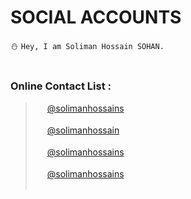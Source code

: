 # SOCIAL ACCOUNTS
:snowman: ```Hey, I am Soliman Hossain SOHAN. ```<br><br>
### Online Contact List :<br>
> <img src="https://services.claremont.edu/chaplains/wp-content/uploads/sites/9/2018/02/instagram-logo-png-transparent-background-1024x1024.png" width="15"> [@solimanhossains](https://instagram.com/solimanhossains)<br><br>
<img src="https://upload.wikimedia.org/wikipedia/commons/8/82/Telegram_logo.svg" width="15"> [@solimanhossain](https://t.me/solimanhossain)<br><br>
<img src="https://i.imgur.com/N5bEvsB.png" width="15"> [@solimanhossains](https://facebook.com/solimanhossains/)<br><br>
<img src="https://i.dlpng.com/static/png/266473_preview.png" width="15"> [@solimanhossains](https://twitter.com/solimanhossains)<br><br>
